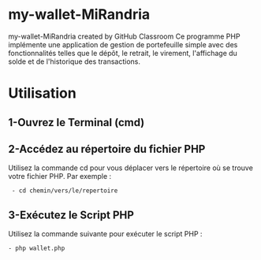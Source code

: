# my-wallet-MiRandria
my-wallet-MiRandria created by GitHub Classroom
Ce programme PHP implémente une application de gestion de portefeuille simple avec des fonctionnalités telles que le dépôt, le retrait, le virement, l'affichage du solde et de l'historique des transactions.
# Utilisation
## 1-Ouvrez le Terminal (cmd)
## 2-Accédez au répertoire du fichier PHP
Utilisez la commande cd pour vous déplacer vers le répertoire où se trouve votre fichier PHP. Par exemple :

     - cd chemin/vers/le/repertoire

## 3-Exécutez le Script PHP
Utilisez la commande suivante pour exécuter le script PHP :

    - php wallet.php
